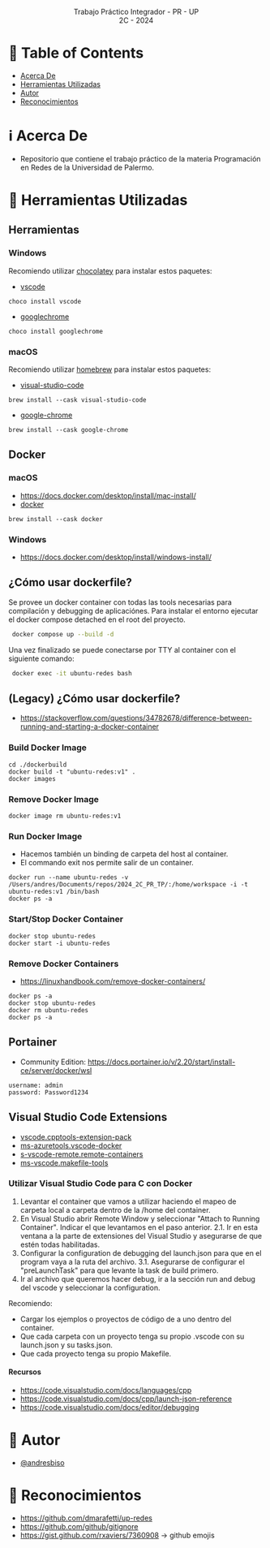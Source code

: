 <p align="center">
    Trabajo Práctico Integrador - PR - UP
    <br>
    2C - 2024
    <br>
</p>

# :pencil: Table of Contents

- [Acerca De](#about)
- [Herramientas Utilizadas](#built_using)
- [Autor](#author)
- [Reconocimientos](#acknowledgement)

# :information_source: Acerca De <a name = "about"></a>

- Repositorio que contiene el trabajo práctico de la materia Programación en Redes de la Universidad de Palermo.

# :hammer: Herramientas Utilizadas <a name = "built_using"></a>

## Herramientas

### Windows

Recomiendo utilizar [chocolatey](https://chocolatey.org/install) para instalar estos paquetes:

- [vscode](https://community.chocolatey.org/packages/vscode)

```
choco install vscode
```

- [googlechrome](https://community.chocolatey.org/packages/googlechrome)

```
choco install googlechrome
```

### macOS

Recomiendo utilizar [homebrew](https://brew.sh/) para instalar estos paquetes:

- [visual-studio-code](https://formulae.brew.sh/cask/visual-studio-code#default)

```
brew install --cask visual-studio-code
```

- [google-chrome](https://formulae.brew.sh/cask/google-chrome#default)

```
brew install --cask google-chrome
```

## Docker

### macOS

- https://docs.docker.com/desktop/install/mac-install/
- [docker](https://formulae.brew.sh/cask/docker#default)

```
brew install --cask docker
```

### Windows

- https://docs.docker.com/desktop/install/windows-install/

## ¿Cómo usar dockerfile?

Se provee un docker container con todas las tools necesarias para compilación y debugging de aplicaciónes. Para instalar el entorno ejecutar el docker compose detached en el root del proyecto.

```bash
 docker compose up --build -d
```

Una vez finalizado se puede conectarse por TTY al container con el siguiente comando:

```bash
 docker exec -it ubuntu-redes bash
```

## (Legacy) ¿Cómo usar dockerfile?

- https://stackoverflow.com/questions/34782678/difference-between-running-and-starting-a-docker-container

### Build Docker Image

```
cd ./dockerbuild
docker build -t "ubuntu-redes:v1" .
docker images
```

### Remove Docker Image

```
docker image rm ubuntu-redes:v1
```

### Run Docker Image

- Hacemos también un binding de carpeta del host al container.
- El commando exit nos permite salir de un container.

```
docker run --name ubuntu-redes -v /Users/andres/Documents/repos/2024_2C_PR_TP/:/home/workspace -i -t ubuntu-redes:v1 /bin/bash
docker ps -a
```

### Start/Stop Docker Container

```
docker stop ubuntu-redes
docker start -i ubuntu-redes
```

### Remove Docker Containers

- https://linuxhandbook.com/remove-docker-containers/

```
docker ps -a
docker stop ubuntu-redes
docker rm ubuntu-redes
docker ps -a
```

## Portainer

- Community Edition: https://docs.portainer.io/v/2.20/start/install-ce/server/docker/wsl

```
username: admin
password: Password1234
```

## Visual Studio Code Extensions

- [vscode.cpptools-extension-pack](https://marketplace.visualstudio.com/items?itemName=ms-vscode.cpptools-extension-pack)
- [ms-azuretools.vscode-docker](https://marketplace.visualstudio.com/items?itemName=ms-azuretools.vscode-docker)
- [s-vscode-remote.remote-containers](https://marketplace.visualstudio.com/items?itemName=ms-vscode-remote.remote-containers)
- [ms-vscode.makefile-tools](https://marketplace.visualstudio.com/items?itemName=ms-vscode.makefile-tools)

### Utilizar Visual Studio Code para C con Docker

1. Levantar el container que vamos a utilizar haciendo el mapeo de carpeta local a carpeta dentro de la /home del container.
2. En Visual Studio abrir Remote Window y seleccionar "Attach to Running Container". Indicar el que levantamos en el paso anterior.
   2.1. Ir en esta ventana a la parte de extensiones del Visual Studio y asegurarse de que estén todas habilitadas.
3. Configurar la configuration de debugging del launch.json para que en el program vaya a la ruta del archivo.
   3.1. Asegurarse de configurar el "preLaunchTask" para que levante la task de build primero.
4. Ir al archivo que queremos hacer debug, ir a la sección run and debug del vscode y seleccionar la configuration.

Recomiendo:

- Cargar los ejemplos o proyectos de código de a uno dentro del container.
- Que cada carpeta con un proyecto tenga su propio .vscode con su launch.json y su tasks.json.
- Que cada proyecto tenga su propio Makefile.

#### Recursos

- https://code.visualstudio.com/docs/languages/cpp
- https://code.visualstudio.com/docs/cpp/launch-json-reference
- https://code.visualstudio.com/docs/editor/debugging

# :speech_balloon: Autor <a name = "author"></a>

- [@andresbiso](https://github.com/andresbiso)

# :tada: Reconocimientos <a name = "acknowledgement"></a>

- https://github.com/dmarafetti/up-redes
- https://github.com/github/gitignore
- https://gist.github.com/rxaviers/7360908 -> github emojis
